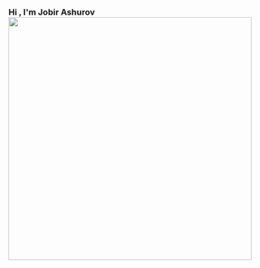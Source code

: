 ### Hi , I'm  Jobir  Ashurov <img src="https://giphy.com/embed/w1OBpBd7kJqHrJnJ13" width="480" height="480" >

